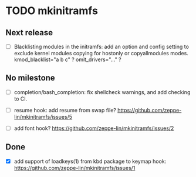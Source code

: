 TODO mkinitramfs
================


Next release
------------

  - [ ] Blacklisting modules in the initramfs:
        add an option and config setting to exclude kernel modules copying
        for hostonly or copyallmodules modes.
        kmod_blacklist="a b c" ? omit_drivers="..." ?


No milestone
------------

  - [ ] completion/bash_completion:
        fix shellcheck warnings, and add checking to CI.

  - [ ] resume hook: add resume from swap file?
        https://github.com/zeppe-lin/mkinitramfs/issues/5

  - [ ] add font hook?
        https://github.com/zeppe-lin/mkinitramfs/issues/2

Done
----

  - [x] add support of loadkeys(1) from kbd package to keymap hook:
        https://github.com/zeppe-lin/mkinitramfs/issues/1
